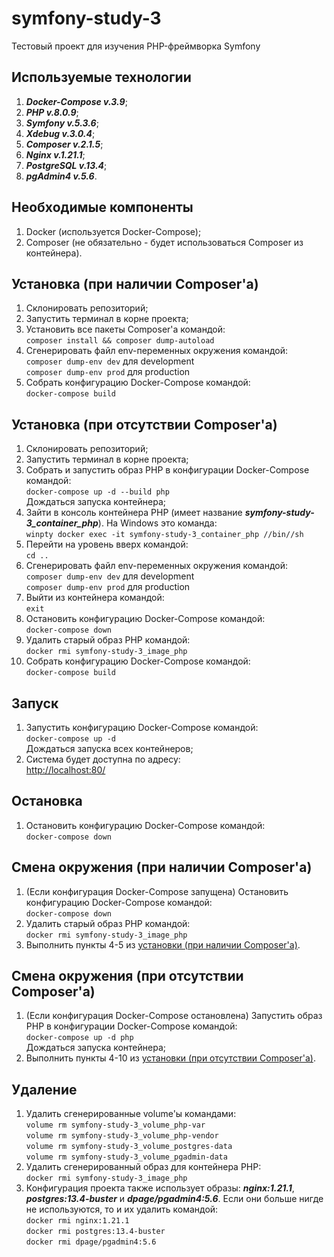 <h1>symfony-study-3</h1>

Тестовый проект для изучения PHP-фреймворка Symfony

<h2>Используемые технологии</h2>

<ol>
  <li><i><b>Docker-Compose v.3.9</b></i>;</li>
  <li><i><b>PHP v.8.0.9</b></i>;</li>
  <li><i><b>Symfony v.5.3.6</b></i>;</li>
  <li><i><b>Xdebug v.3.0.4</b></i>;</li>
  <li><i><b>Composer v.2.1.5</b></i>;</li>
  <li><i><b>Nginx v.1.21.1</b></i>;</li>
  <li><i><b>PostgreSQL v.13.4</b></i>;</li>
  <li><i><b>pgAdmin4 v.5.6</b></i>.</li>
</ol>

<h2>Необходимые компоненты</h2>

<ol>
  <li>Docker (используется Docker-Compose);</li>
  <li>Composer (не обязательно - будет использоваться Composer из контейнера).</li>
</ol>

<h2>Установка (при наличии Composer'а)</h2>

<ol>
  <li>Склонировать репозиторий;</li>
  <li>Запустить терминал в корне проекта;</li>
  <li>Установить все пакеты Composer'а командой:<br/>
  <code>composer install && composer dump-autoload</code></li>
  <li>Сгенерировать файл env-переменных окружения командой:<br/>
  <code>composer dump-env dev</code> для development<br/>
  <code>composer dump-env prod</code> для production</li>
  <li>Собрать конфигурацию Docker-Compose командой:<br/>
  <code>docker-compose build</code></li>
</ol>

<h2>Установка (при отсутствии Composer'а)</h2>

<ol>
  <li>Склонировать репозиторий;</li>
  <li>Запустить терминал в корне проекта;</li>
  <li>Собрать и запустить образ PHP в конфигурации Docker-Compose командой:<br/>
  <code>docker-compose up -d --build php</code><br/>
  Дождаться запуска контейнера;</li>
  <li>Зайти в консоль контейнера PHP (имеет название <i><b>symfony-study-3_container_php</b></i>). На Windows это команда:<br/>
  <code>winpty docker exec -it symfony-study-3_container_php //bin//sh</code></li>
  <li>Перейти на уровень вверх командой:<br/>
  <code>cd ..</code></li>
  <li>Сгенерировать файл env-переменных окружения командой:<br/>
  <code>composer dump-env dev</code> для development<br/>
  <code>composer dump-env prod</code> для production</li>
  <li>Выйти из контейнера командой:<br/>
  <code>exit</code></li>
  <li>Остановить конфигурацию Docker-Compose командой:<br/>
  <code>docker-compose down</code></li>
  <li>Удалить старый образ PHP командой:<br/>
  <code>docker rmi symfony-study-3_image_php</code></li>
  <li>Собрать конфигурацию Docker-Compose командой:<br/>
  <code>docker-compose build</code></li>
</ol>

<h2>Запуск</h2>

<ol>
  <li>Запустить конфигурацию Docker-Compose командой:<br/>
  <code>docker-compose up -d</code><br/>
  Дождаться запуска всех контейнеров;</li>
  <li>Система будет доступна по адресу:<br/>
  <a href="http://localhost:80/" target="_blank">http://localhost:80/</a></li>
</ol>

<h2>Остановка</h2>

<ol>
  <li>Остановить конфигурацию Docker-Compose командой:<br/>
  <code>docker-compose down</code></li>
</ol>

<h2>Смена окружения (при наличии Composer'а)</h2>

<ol>
  <li>(Если конфигурация Docker-Compose запущена) Остановить конфигурацию Docker-Compose командой:<br/>
  <code>docker-compose down</code></li>
  <li>Удалить старый образ PHP командой:<br/>
  <code>docker rmi symfony-study-3_image_php</code></li>
  <li>Выполнить пункты 4-5 из <a href="#установка-при-наличии-composerа">установки (при наличии Composer'а)</a>.</li>
</ol>

<h2>Смена окружения (при отсутствии Composer'а)</h2>

<ol>
  <li>(Если конфигурация Docker-Compose остановлена) Запустить образ PHP в конфигурации Docker-Compose командой:<br/>
  <code>docker-compose up -d php</code><br/>
  Дождаться запуска контейнера;</li>
  <li>Выполнить пункты 4-10 из <a href="#установка-при-отсутствии-composerа">установки (при отсутствии Composer'а)</a>.</li>
</ol>

<h2>Удаление</h2>

<ol>
  <li>Удалить сгенерированные volume'ы командами:<br/>
  <code>volume rm symfony-study-3_volume_php-var</code><br/>
  <code>volume rm symfony-study-3_volume_php-vendor</code><br/>
  <code>volume rm symfony-study-3_volume_postgres-data</code><br/>
  <code>volume rm symfony-study-3_volume_pgadmin-data</code></li>
  <li>Удалить сгенерированный образ для контейнера PHP:<br/>
  <code>docker rmi symfony-study-3_image_php</code></li>
  <li>Конфигурация проекта также использует образы: <i><b>nginx:1.21.1</b></i>, <i><b>postgres:13.4-buster</b></i> и <i><b>dpage/pgadmin4:5.6</b></i>. Если они больше нигде не используются, то и их удалить командой:<br/>
  <code>docker rmi nginx:1.21.1</code><br/>
  <code>docker rmi postgres:13.4-buster</code><br/>
  <code>docker rmi dpage/pgadmin4:5.6</code></li>
</ol>
